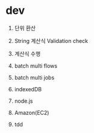 # dev
1. 단위 환산
2. String 계산식 Validation check
3. 계산식 수행
4. batch multi flows
5. batch multi jobs

6. indexedDB 
7. node.js
8. Amazon(EC2)
9. tdd 


